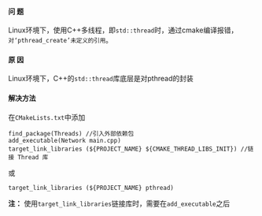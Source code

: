 #### 问 题
Linux环境下，使用C++多线程，即`std::thread`时，通过cmake编译报错，`对‘pthread_create’未定义的引用`。

#### 原 因
Linux环境下，C++的`std::thread`库底层是对pthread的封装

#### 解决方法
在`CMakeLists.txt`中添加
```
find_package(Threads) //引入外部依赖包
add_executable(Network main.cpp)
target_link_libraries (${PROJECT_NAME} ${CMAKE_THREAD_LIBS_INIT}) //链接 Thread 库
```
或
```
target_link_libraries (${PROJECT_NAME} pthread) 
```
**注：** 使用`target_link_libraries`链接库时，需要在`add_executable`之后
